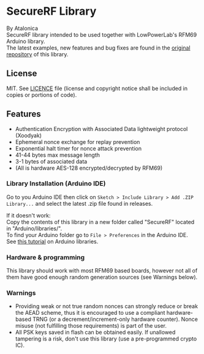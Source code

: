 # SecureRF Library

By Atalonica
<br/>
SecureRF library intended to be used together with LowPowerLab's RFM69 Arduino library.
<br/>
The latest examples, new features and bug fixes are found in the [original repository](https://github.com/Atalonica/SecureRF) of this library.

## License
MIT. See [LICENCE](https://github.com/Atalonica/SecureRF/blob/main/LICENSE) file (license and copyright notice shall be included in copies or portions of code).

## Features
- Authentication Encryption with Associated Data lightweight protocol (Xoodyak)
- Ephemeral nonce exchange for replay prevention
- Exponential halt timer for nonce attack prevention
- 41-44 bytes max message length
- 3-1 bytes of associated data
- (All is hardware AES-128 encrypted/decrypted by RFM69)

### Library Installation (Arduino IDE)
Go to you Arduino IDE then click on `Sketch > Include Library > Add .ZIP Library...` and select the latest .zip file found in releases.

If it doesn't work:<br />
Copy the contents of this library in a new folder called "SecureRF" located in "Arduino/libraries/".
<br />
To find your Arduino folder go to `File > Preferences` in the Arduino IDE.
<br/>
See [this tutorial](https://www.arduino.cc/en/Guide/Libraries) on Arduino libraries.

### Hardware & programming
This library should work with most RFM69 based boards, however not all of them have good enough random generation sources (see Warnings below).

### Warnings
- Providing weak or not true random nonces can strongly reduce or break the AEAD scheme, thus it is encouraged to use a compliant hardware-based TRNG (or a decrement/increment-only hardware counter). Nonce misuse (not fulfilling those requirements) is part of the user.
- All PSK keys saved in flash can be obtained easily. If unallowed tampering is a risk, don't use this library (use a pre-programmed crypto IC).
